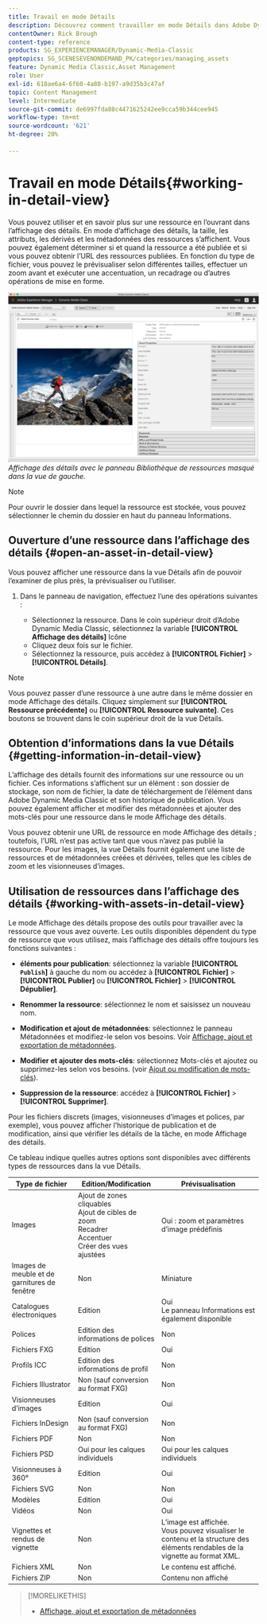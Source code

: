 ```yaml
---
title: Travail en mode Détails
description: Découvrez comment travailler en mode Détails dans Adobe Dynamic Media Classic.
contentOwner: Rick Brough
content-type: reference
products: SG_EXPERIENCEMANAGER/Dynamic-Media-Classic
geptopics: SG_SCENESEVENONDEMAND_PK/categories/managing_assets
feature: Dynamic Media Classic,Asset Management
role: User
exl-id: 618ae6a4-6f60-4a80-b197-a9d35b3c47af
topic: Content Management
level: Intermediate
source-git-commit: de6997fda88c4471625242ee9cca59b344cee945
workflow-type: tm+mt
source-wordcount: '621'
ht-degree: 20%

---
```


# Travail en mode Détails{#working-in-detail-view}

Vous pouvez utiliser et en savoir plus sur une ressource en l’ouvrant dans l’affichage des détails. En mode d’affichage des détails, la taille, les attributs, les dérivés et les métadonnées des ressources s’affichent. Vous pouvez également déterminer si et quand la ressource a été publiée et si vous pouvez obtenir l’URL des ressources publiées. En fonction du type de fichier, vous pouvez le prévisualiser selon différentes tailles, effectuer un zoom avant et exécuter une accentuation, un recadrage ou d’autres opérations de mise en forme.

<!-- 

Comment Type: remark
Last Modified By: Rick Brough (rbrough@adobe.com)
Last Modified Date: 2018-06-14T13:52:46.623-0400

<p>as_detail_view_popup.png found in Downloads on local in folder "scene7-images"</p>

 -->

![Affichage des détails](/help/using/assets/image_0.img.png)
*Affichage des détails avec le panneau Bibliothèque de ressources masqué dans la vue de gauche.*

>[!NOTE]
>
>Pour ouvrir le dossier dans lequel la ressource est stockée, vous pouvez sélectionner le chemin du dossier en haut du panneau Informations.

## Ouverture d’une ressource dans l’affichage des détails {#open-an-asset-in-detail-view}

Vous pouvez afficher une ressource dans la vue Détails afin de pouvoir l’examiner de plus près, la prévisualiser ou l’utiliser.

1. Dans le panneau de navigation, effectuez l’une des opérations suivantes :

   * Sélectionnez la ressource. Dans le coin supérieur droit d’Adobe Dynamic Media Classic, sélectionnez la variable **[!UICONTROL Affichage des détails]** Icône
   * Cliquez deux fois sur le fichier.
   * Sélectionnez la ressource, puis accédez à **[!UICONTROL Fichier]** > **[!UICONTROL Détails]**.

>[!NOTE]
>
>Vous pouvez passer d’une ressource à une autre dans le même dossier en mode Affichage des détails. Cliquez simplement sur **[!UICONTROL Ressource précédente]** ou **[!UICONTROL Ressource suivante]**. Ces boutons se trouvent dans le coin supérieur droit de la vue Détails.

## Obtention d’informations dans la vue Détails {#getting-information-in-detail-view}

L’affichage des détails fournit des informations sur une ressource ou un fichier. Ces informations s’affichent sur un élément : son dossier de stockage, son nom de fichier, la date de téléchargement de l’élément dans Adobe Dynamic Media Classic et son historique de publication. Vous pouvez également afficher et modifier des métadonnées et ajouter des mots-clés pour une ressource dans le mode Affichage des détails.

Vous pouvez obtenir une URL de ressource en mode Affichage des détails ; toutefois, l’URL n’est pas active tant que vous n’avez pas publié la ressource. Pour les images, la vue Détails fournit également une liste de ressources et de métadonnées créées et dérivées, telles que les cibles de zoom et les visionneuses d’images.

## Utilisation de ressources dans l’affichage des détails {#working-with-assets-in-detail-view}

Le mode Affichage des détails propose des outils pour travailler avec la ressource que vous avez ouverte. Les outils disponibles dépendent du type de ressource que vous utilisez, mais l’affichage des détails offre toujours les fonctions suivantes :

* **éléments pour publication**: sélectionnez la variable **[!UICONTROL `Publish`]** à gauche du nom ou accédez à **[!UICONTROL Fichier]** > **[!UICONTROL Publier]** ou **[!UICONTROL Fichier]** > **[!UICONTROL Dépublier]**.

* **Renommer la ressource**: sélectionnez le nom et saisissez un nouveau nom.

* **Modification et ajout de métadonnées**: sélectionnez le panneau Métadonnées et modifiez-le selon vos besoins. Voir [Affichage, ajout et exportation de métadonnées](/help/using/viewing-adding-exporting-metadata.md).

* **Modifier et ajouter des mots-clés**: sélectionnez Mots-clés et ajoutez ou supprimez-les selon vos besoins. (voir [Ajout ou modification de mots-clés](/help/using/viewing-adding-exporting-metadata.md)).

* **Suppression de la ressource**: accédez à **[!UICONTROL Fichier]** > **[!UICONTROL Supprimer]**.

Pour les fichiers discrets (images, visionneuses d’images et polices, par exemple), vous pouvez afficher l’historique de publication et de modification, ainsi que vérifier les détails de la tâche, en mode Affichage des détails.

Ce tableau indique quelles autres options sont disponibles avec différents types de ressources dans la vue Détails.

| Type de fichier | Edition/Modification | Prévisualisation |
| --- | --- | --- |
| Images | Ajout de zones cliquables<br>Ajout de cibles de zoom<br>Recadrer<br>Accentuer<br>Créer des vues ajustées | Oui : zoom et paramètres d’image prédéfinis |
| Images de meuble et de garnitures de fenêtre | Non | Miniature |
| Catalogues électroniques | Edition | Oui<br>Le panneau Informations est également disponible |
| Polices | Edition des informations de polices | Non |
| Fichiers FXG | Edition | Oui |
| Profils ICC | Edition des informations de profil | Non |
| Fichiers Illustrator | Non (sauf conversion au format FXG) | Non |
| Visionneuses d’images | Edition | Oui |
| Fichiers InDesign | Non (sauf conversion au format FXG) | Non |
| Fichiers PDF | Non | Non |
| Fichiers PSD | Oui pour les calques individuels | Oui pour les calques individuels |
| Visionneuses à 360° | Edition | Oui |
| Fichiers SVG | Non | Non |
| Modèles | Edition | Oui |
| Vidéos | Non | Oui |
| Vignettes et rendus de vignette | Non | L’image est affichée.<br>Vous pouvez visualiser le contenu et la structure des éléments rendables de la vignette au format XML. |
| Fichiers XML | Non | Le contenu est affiché. |
| Fichiers ZIP | Non | Contenu non affiché |

>[!MORELIKETHIS]
>
>* [Affichage, ajout et exportation de métadonnées](viewing-adding-exporting-metadata.md#viewing_adding_and_exporting_metadata)
